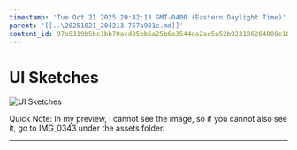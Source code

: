 ```yaml
---
timestamp: 'Tue Oct 21 2025 20:42:13 GMT-0400 (Eastern Daylight Time)'
parent: '[[..\20251021_204213.757a981c.md]]'
content_id: 97a5319b5bc1bb70acd85bb6a25b6a3544aa2ae5a52b923186264000e188fe41
---
```


# UI Sketches

![UI Sketches](assets/IMG_0343.jpg)

Quick Note: In my preview, I cannot see the image, so if you cannot also see it, go to IMG\_0343 under the assets folder.

***
